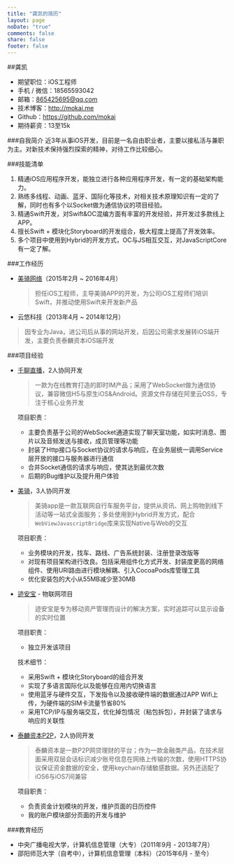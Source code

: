 ```yaml
---
title: "龚凯的简历"
layout: page
noDate: "true"
comments: false
share: false
footer: false
---
```


##龚凯
* 期望职位：iOS工程师
* 手机 / 微信：18565593042
* 邮箱：865425695@qq.com
* 技术博客：http://mokai.me
* Github：https://github.com/mokai 
* 期待薪资：13至15k

###自我简介
近3年从事iOS开发，目前是一名自由职业者，主要以接私活与兼职为主。对新技术保持强烈探索的精神，对待工作比较细心。

###技能清单
1. 精通iOS应用程序开发，能独立进行各种应用程序开发，有一定的基础架构能力。
2. 熟练多线程、动画、蓝牙、国际化等技术，对相关技术原理知识有一定的了解，同时也有多个以Socket做为通信协议的项目经验。
3. 精通Swift开发，对Swift&OC混编方面有丰富的开发经验，并开发过多款线上APP。
4. 擅长Swift + 模块化Storyboard的开发组合，极大程度上提高了开发效率。
5. 多个项目中使用到Hybrid的开发方式，OC与JS相互交互，对JavaScriptCore有一定了解。

###工作经历
* [美骑网络](http://www.biketo.com)（2015年2月 ~ 2016年4月）
  
  > 担任iOS工程师，主导美骑APP的开发，为公司iOS工程师们培训Swift，并推动使用Swift来开发新产品
 
* 云悠科技（2013年4月 ~ 2014年12月）
 
 >因专业为Java，进公司后从事的网站开发，后因公司需求发展转iOS端开发，主要负责泰麟资本iOS端开发

###项目经验
* [千聊直播](https://itunes.apple.com/cn/app/qian-liao-jiang-shi-ban/id1115107127?mt=8)，2人协同开发
	> 一款为在线教育打造的即时IM产品；采用了WebSocket做为通信协议，兼容微信H5与原生iOS&Android。资源文件存储在阿里云OSS，专注于核心业务开发
	
	项目职责：
	* 主要负责基于公司的WebSocket通道实现了聊天室功能，如实时消息、图片以及音频发送与接收，成员管理等功能
	* 封装了Http接口与Socket协议的请求与响应，在业务层统一调用Service层开放的接口与服务器进行通信
	* 合并Socket通信的请求与响应，使其达到最优次数
	* 后期的Bug维护以及提升用户体验
	
	
* [美骑](https://itunes.apple.com/cn/app/id852965719)，3人协同开发
 	> 美骑app是一款互联网自行车服务平台，提供从资讯、网上购物到线下活动等一站式全面服务；多处使用到Hybrid开发方式，配合`WebViewJavascriptBridge`库来实现Native与Web的交互
	
	项目职责：
	
	* 业务模块的开发，找车、路线、广告系统封装、注册登录改版等
	* 对现有项目架构进行改良。包括采用组件化方式开发、封装度更高的网络组件、使用URI路由进行模块解耦、引入CocoaPods库管理工具
	* 优化安装包的大小从55MB减少至30MB

* [迹安宝](https://itunes.apple.com/cn/app/ji-an-bao/id1107939256?mt=8) - 物联网项目
	> 迹安宝是专为移动资产管理而设计的解决方案，实时追踪可以显示设备的实时位置

	项目职责：		
	
	* 独立开发该项目

	技术细节：
	
	* 采用Swift + 模块化Storyboard的组合开发
	* 实现了多语言国际化以及能够在应用内切换语言
	* 使用蓝牙与硬件交互，下发指令以及接收硬件端的数据通过APP Wifi上传，为硬件端的SIM卡流量节省80%
	* 采用TCP/IP与服务端交互，优化掉包情况（粘包拆包），并封装了请求与响应的关联性

* [泰麟资本P2P](http://fir.im/tp2p)，2人协同开发
	> 泰麟资本是一款P2P网贷理财的平台；作为一款金融类产品，在技术层面采用双层会话标识减少账号信息在网络上传输的次数，使用HTTPS协议保证资金数据的安全，使用keychain存储敏感数据。另外还适配了iOS6与iOS7间兼容
	
	项目职责：
	* 负责资金计划模块的开发，维护页面的日历控件
	* 我的账户模块部分页面的开发与维护

###教育经历
* 中央广播电视大学，计算机信息管理（大专）（2011年9月 -  2013年7月）
* 邵阳师范大学（自考中），计算机信息管理（本科）（2015年6月 - 至今）







